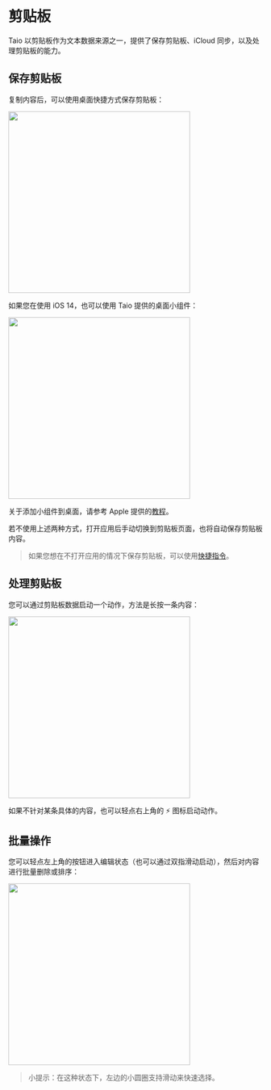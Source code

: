 # 剪贴板

Taio 以剪贴板作为文本数据来源之一，提供了保存剪贴板、iCloud 同步，以及处理剪贴板的能力。

## 保存剪贴板

复制内容后，可以使用桌面快捷方式保存剪贴板：

<img src="../cn/quick-start/assets/IMG_1.png" width="360" />

如果您在使用 iOS 14，也可以使用 Taio 提供的桌面小组件：

<img src="../cn/quick-start/assets/IMG_2.png" width="360" />

关于添加小组件到桌面，请参考 Apple 提供的[教程](https://support.apple.com/zh-cn/HT207122)。

若不使用上述两种方式，打开应用后手动切换到剪贴板页面，也将自动保存剪贴板内容。

> 如果您想在不打开应用的情况下保存剪贴板，可以使用[快捷指令](cn/integration/shortcuts.md)。

## 处理剪贴板

您可以通过剪贴板数据启动一个动作，方法是长按一条内容：

<img src="../cn/quick-start/assets/IMG_3.png" width="360" />

如果不针对某条具体的内容，也可以轻点右上角的 ⚡️ 图标启动动作。

## 批量操作

您可以轻点左上角的按钮进入编辑状态（也可以通过双指滑动启动），然后对内容进行批量删除或排序：

<img src="../cn/quick-start/assets/IMG_4.png" width="360" />

> 小提示：在这种状态下，左边的小圆圈支持滑动来快速选择。
